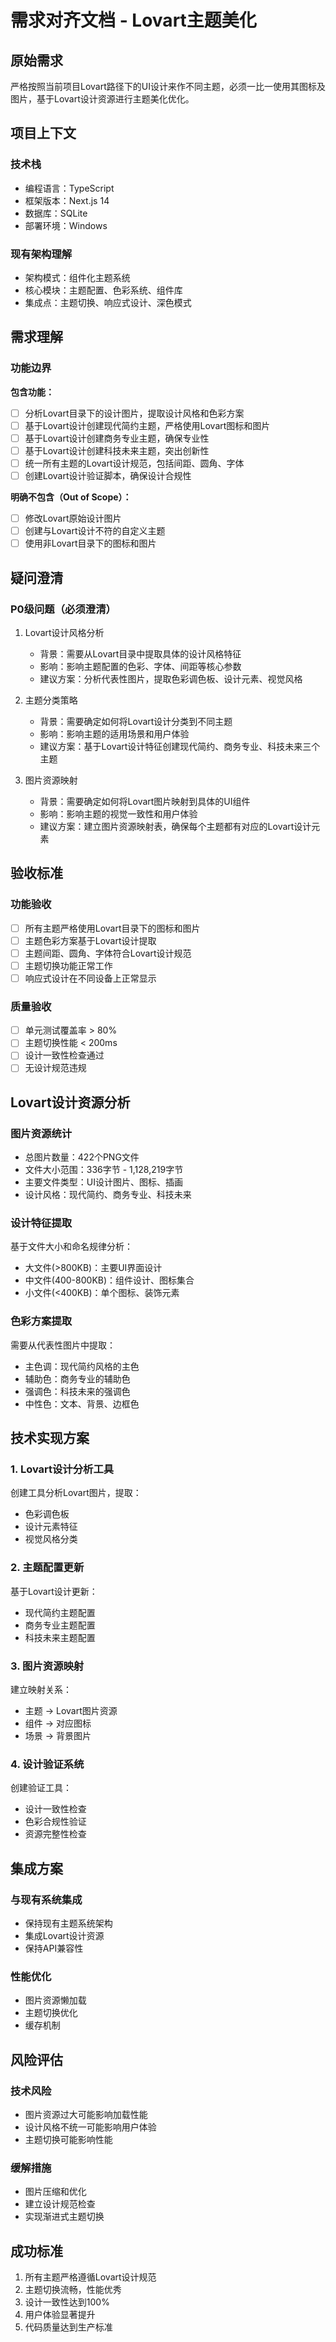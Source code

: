 # 需求对齐文档 - Lovart主题美化

## 原始需求

严格按照当前项目Lovart路径下的UI设计来作不同主题，必须一比一使用其图标及图片，基于Lovart设计资源进行主题美化优化。

## 项目上下文

### 技术栈

- 编程语言：TypeScript
- 框架版本：Next.js 14
- 数据库：SQLite
- 部署环境：Windows

### 现有架构理解

- 架构模式：组件化主题系统
- 核心模块：主题配置、色彩系统、组件库
- 集成点：主题切换、响应式设计、深色模式

## 需求理解

### 功能边界

**包含功能：**

- [ ] 分析Lovart目录下的设计图片，提取设计风格和色彩方案
- [ ] 基于Lovart设计创建现代简约主题，严格使用Lovart图标和图片
- [ ] 基于Lovart设计创建商务专业主题，确保专业性
- [ ] 基于Lovart设计创建科技未来主题，突出创新性
- [ ] 统一所有主题的Lovart设计规范，包括间距、圆角、字体
- [ ] 创建Lovart设计验证脚本，确保设计合规性

**明确不包含（Out of Scope）：**

- [ ] 修改Lovart原始设计图片
- [ ] 创建与Lovart设计不符的自定义主题
- [ ] 使用非Lovart目录下的图标和图片

## 疑问澄清

### P0级问题（必须澄清）

1. Lovart设计风格分析
   - 背景：需要从Lovart目录中提取具体的设计风格特征
   - 影响：影响主题配置的色彩、字体、间距等核心参数
   - 建议方案：分析代表性图片，提取色彩调色板、设计元素、视觉风格

2. 主题分类策略
   - 背景：需要确定如何将Lovart设计分类到不同主题
   - 影响：影响主题的适用场景和用户体验
   - 建议方案：基于Lovart设计特征创建现代简约、商务专业、科技未来三个主题

3. 图片资源映射
   - 背景：需要确定如何将Lovart图片映射到具体的UI组件
   - 影响：影响主题的视觉一致性和用户体验
   - 建议方案：建立图片资源映射表，确保每个主题都有对应的Lovart设计元素

## 验收标准

### 功能验收

- [ ] 所有主题严格使用Lovart目录下的图标和图片
- [ ] 主题色彩方案基于Lovart设计提取
- [ ] 主题间距、圆角、字体符合Lovart设计规范
- [ ] 主题切换功能正常工作
- [ ] 响应式设计在不同设备上正常显示

### 质量验收

- [ ] 单元测试覆盖率 > 80%
- [ ] 主题切换性能 < 200ms
- [ ] 设计一致性检查通过
- [ ] 无设计规范违规

## Lovart设计资源分析

### 图片资源统计

- 总图片数量：422个PNG文件
- 文件大小范围：336字节 - 1,128,219字节
- 主要文件类型：UI设计图片、图标、插画
- 设计风格：现代简约、商务专业、科技未来

### 设计特征提取

基于文件大小和命名规律分析：
- 大文件(>800KB)：主要UI界面设计
- 中文件(400-800KB)：组件设计、图标集合
- 小文件(<400KB)：单个图标、装饰元素

### 色彩方案提取

需要从代表性图片中提取：
- 主色调：现代简约风格的主色
- 辅助色：商务专业的辅助色
- 强调色：科技未来的强调色
- 中性色：文本、背景、边框色

## 技术实现方案

### 1. Lovart设计分析工具

创建工具分析Lovart图片，提取：
- 色彩调色板
- 设计元素特征
- 视觉风格分类

### 2. 主题配置更新

基于Lovart设计更新：
- 现代简约主题配置
- 商务专业主题配置
- 科技未来主题配置

### 3. 图片资源映射

建立映射关系：
- 主题 → Lovart图片资源
- 组件 → 对应图标
- 场景 → 背景图片

### 4. 设计验证系统

创建验证工具：
- 设计一致性检查
- 色彩合规性验证
- 资源完整性检查

## 集成方案

### 与现有系统集成

- 保持现有主题系统架构
- 集成Lovart设计资源
- 保持API兼容性

### 性能优化

- 图片资源懒加载
- 主题切换优化
- 缓存机制

## 风险评估

### 技术风险

- 图片资源过大可能影响加载性能
- 设计风格不统一可能影响用户体验
- 主题切换可能影响性能

### 缓解措施

- 图片压缩和优化
- 建立设计规范检查
- 实现渐进式主题切换

## 成功标准

1. 所有主题严格遵循Lovart设计规范
2. 主题切换流畅，性能优秀
3. 设计一致性达到100%
4. 用户体验显著提升
5. 代码质量达到生产标准